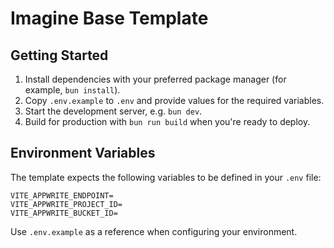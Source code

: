 # Imagine Base Template

## Getting Started

1. Install dependencies with your preferred package manager (for example, `bun install`).
2. Copy `.env.example` to `.env` and provide values for the required variables.
3. Start the development server, e.g. `bun dev`.
4. Build for production with `bun run build` when you're ready to deploy.

## Environment Variables

The template expects the following variables to be defined in your `.env` file:

```
VITE_APPWRITE_ENDPOINT=
VITE_APPWRITE_PROJECT_ID=
VITE_APPWRITE_BUCKET_ID=
```

Use `.env.example` as a reference when configuring your environment.
